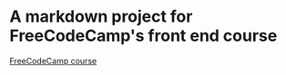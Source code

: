 # A markdown project for FreeCodeCamp's front end course 
[FreeCodeCamp course](https://www.freecodecamp.org/learn/front-end-development-libraries/front-end-development-libraries-projects/build-a-javascript-calculator)
